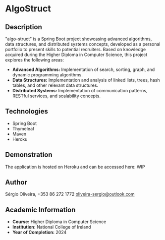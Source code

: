 # AlgoStruct

## Description

"algo-struct" is a Spring Boot project showcasing advanced algorithms, data structures, and distributed systems concepts, developed as a personal portfolio to present skills to potential recruiters. Based on knowledge acquired during the Higher Diploma in Computer Science, this project explores the following areas:

* **Advanced Algorithms:** Implementation of search, sorting, graph, and dynamic programming algorithms.
* **Data Structures:** Implementation and analysis of linked lists, trees, hash tables, and other relevant data structures.
* **Distributed Systems:** Implementation of communication patterns, RESTful services, and scalability concepts.

## Technologies

* Spring Boot
* Thymeleaf
* Maven
* Heroku

## Demonstration

The application is hosted on Heroku and can be accessed here: WIP


## Author

Sérgio Oliveira, +353 86 272 1772
oliveira-sergio@outlook.com



## Academic Information

* **Course:** Higher Diploma in Computer Science
* **Institution:** National College of Ireland
* **Year of Completion:** 2024
